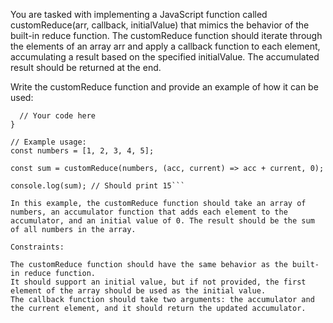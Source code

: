 You are tasked with implementing a JavaScript function called customReduce(arr, callback, initialValue) that mimics the behavior of the built-in reduce function. The customReduce function should iterate through the elements of an array arr and apply a callback function to each element, accumulating a result based on the specified initialValue. The accumulated result should be returned at the end.

Write the customReduce function and provide an example of how it can be used:

````function customReduce(arr, callback, initialValue) {
  // Your code here
}

// Example usage:
const numbers = [1, 2, 3, 4, 5];

const sum = customReduce(numbers, (acc, current) => acc + current, 0);

console.log(sum); // Should print 15```

In this example, the customReduce function should take an array of numbers, an accumulator function that adds each element to the accumulator, and an initial value of 0. The result should be the sum of all numbers in the array.

Constraints:

The customReduce function should have the same behavior as the built-in reduce function.
It should support an initial value, but if not provided, the first element of the array should be used as the initial value.
The callback function should take two arguments: the accumulator and the current element, and it should return the updated accumulator.

````
